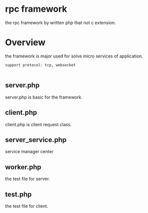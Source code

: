 rpc framework
======================
the rpc framework by written php that not c extension. 

# Overview
the framework is major used for solve micro services of application.

`support protocol: tcp, websocket`
<br>
<br>

## server.php
server.php is basic for the framework. 

## client.php
client.php is client request class.

## server_service.php
service manager center

## worker.php
the test file for server.

## test.php
the test file for client.
